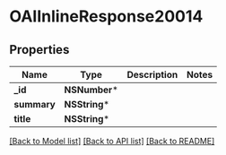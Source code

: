 # OAIInlineResponse20014

## Properties
Name | Type | Description | Notes
------------ | ------------- | ------------- | -------------
**_id** | **NSNumber*** |  | 
**summary** | **NSString*** |  | 
**title** | **NSString*** |  | 

[[Back to Model list]](../README.md#documentation-for-models) [[Back to API list]](../README.md#documentation-for-api-endpoints) [[Back to README]](../README.md)


